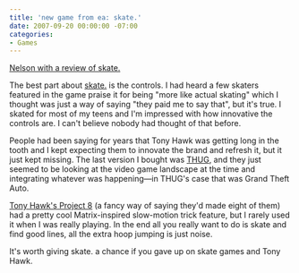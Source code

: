 ```yaml
---
title: 'new game from ea: skate.'
date: 2007-09-20 00:00:00 -07:00
categories:
- Games
---
```


<p><a href="http://www.somebits.com/weblog/culture/games/skate.html">Nelson with a review of skate.</a> </p>

<p>The best part about <a href="http://skate.share.ea.com/">skate.</a> is the controls. I had heard a few skaters featured in the game praise it for being "more like actual skating" which I thought was just a way of saying "they paid me to say that", but it's true. I skated for most of my teens and I'm impressed with how innovative the controls are. I can't believe nobody had thought of that before.</p>

<p>People had been saying for years that Tony Hawk was getting long in the tooth and I kept expecting them to innovate the brand and refresh it, but it just kept missing. The last version I bought was <a href="http://www.activision.com/microsite/thug/">THUG</a>, and they just seemed to be looking at the video game landscape at the time and integrating whatever was happening&mdash;in THUG's case that was Grand Theft Auto.</p>

<p><a href="http://www.activision.com/en_US/game_specific/6b075dd7-c99f-4062-9e60-db4816265c16.html">Tony Hawk's Project 8</a> (a fancy way of saying they'd made eight of them) had a pretty cool Matrix-inspired slow-motion trick feature, but I rarely used it when I was really playing. In the end all you really want to do is skate and find good lines, all the extra hoop jumping is just noise.</p>

<p>It's worth giving skate. a chance if you gave up on skate games and Tony Hawk.</p>
